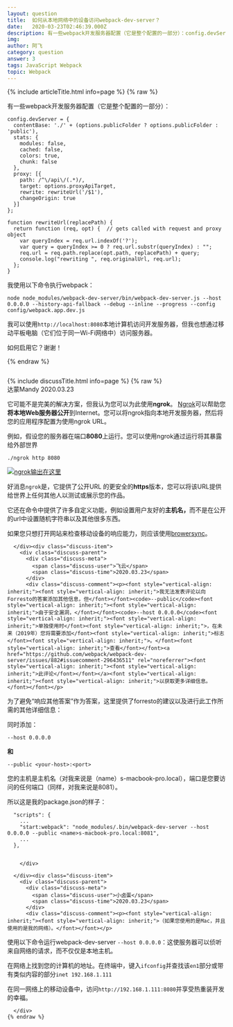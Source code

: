 ```yaml
---
layout: question
title:  如何从本地网络中的设备访问webpack-dev-server？
date:   2020-03-23T02:46:39.000Z
description: 有一些webpack开发服务器配置（它是整个配置的一部分）：config.devServer = {  contentBase  './' + (o...
img: 
author: 阿飞
category: question
answer: 3
tags: JavaScript Webpack
topic: Webpack
---
```

<div class="article-root">
  <div class="article">
    {% include articleTitle.html info=page %}
    {% raw %}
    <div class="article-content"><p><font style="vertical-align: inherit;"><font style="vertical-align: inherit;">有一些webpack开发服务器配置（它是整个配置的一部分）：</font></font></p>

<pre><code>config.devServer = {<font></font>
  contentBase: './' + (options.publicFolder ? options.publicFolder : 'public'),<font></font>
  stats: {<font></font>
    modules: false,<font></font>
    cached: false,<font></font>
    colors: true,<font></font>
    chunk: false<font></font>
  },<font></font>
  proxy: [{<font></font>
    path: /^\/api\/(.*)/,<font></font>
    target: options.proxyApiTarget,<font></font>
    rewrite: rewriteUrl('/$1'),<font></font>
    changeOrigin: true<font></font>
  }]<font></font>
};<font></font>
<font></font>
function rewriteUrl(replacePath) {<font></font>
  return function (req, opt) {  // gets called with request and proxy object<font></font>
    var queryIndex = req.url.indexOf('?');<font></font>
    var query = queryIndex &gt;= 0 ? req.url.substr(queryIndex) : "";<font></font>
    req.url = req.path.replace(opt.path, replacePath) + query;<font></font>
    console.log("rewriting ", req.originalUrl, req.url);<font></font>
  };<font></font>
}<font></font>
</code></pre>

<p><font style="vertical-align: inherit;"><font style="vertical-align: inherit;">我使用以下命令执行webpack：</font></font></p>

<pre><code>node node_modules/webpack-dev-server/bin/webpack-dev-server.js --host 0.0.0.0 --history-api-fallback --debug --inline --progress --config config/webpack.app.dev.js
</code></pre>

<p><font style="vertical-align: inherit;"><font style="vertical-align: inherit;">我可以使用</font></font><code>http://localhost:8080</code><font style="vertical-align: inherit;"><font style="vertical-align: inherit;">本地计算机</font><font style="vertical-align: inherit;">访问开发服务器</font><font style="vertical-align: inherit;">，但我也想通过移动平板电脑（它们位于同一Wi-Fi网络中）访问服务器。</font></font></p>

<p><font style="vertical-align: inherit;"><font style="vertical-align: inherit;">如何启用它？</font><font style="vertical-align: inherit;">谢谢！</font></font></p></div>
    {% endraw %}
  </div>
  <p style="height: 0;width:0;overflow: hidden;"> 第2681篇《如何从本地网络中的设备访问webpack-dev-server？》来自Winter(https://github.com/aiyld/aiyld.github.io)的站点</p>
  <div class="discuss-wrapper">
    {% include discussTitle.html info=page %}
    {% raw %}
    <div class="discuss-item">
        <div class="discuss-parent">
          <div class="discuss-meta">
            <span class="discuss-user">达蒙Mandy</span>
            <span class="discuss-time">2020.03.23</span>
          </div>
          <div class="discuss-comment"><p><font style="vertical-align: inherit;"><font style="vertical-align: inherit;">它可能不是完美的解决方案，但我认为您可以</font><font style="vertical-align: inherit;">为此</font><font style="vertical-align: inherit;">使用</font></font><strong><font style="vertical-align: inherit;"><font style="vertical-align: inherit;">ngrok</font></font></strong><font style="vertical-align: inherit;"><font style="vertical-align: inherit;">。
</font></font><a href="https://ngrok.com" rel="noreferrer"><font style="vertical-align: inherit;"><font style="vertical-align: inherit;">Ngrok</font></font></a><font style="vertical-align: inherit;"><font style="vertical-align: inherit;">可以帮助您</font></font><strong><font style="vertical-align: inherit;"><font style="vertical-align: inherit;">将本地Web服务器公开</font></font></strong><font style="vertical-align: inherit;"><font style="vertical-align: inherit;">到Internet。</font><font style="vertical-align: inherit;">您可以将ngrok指向本地开发服务器，然后将您的应用程序配置为使用ngrok URL。</font></font></p>

<p><font style="vertical-align: inherit;"><font style="vertical-align: inherit;">例如，假设您的服务器在端口</font></font><strong><font style="vertical-align: inherit;"><font style="vertical-align: inherit;">8080</font></font></strong><font style="vertical-align: inherit;"><font style="vertical-align: inherit;">上运行</font><font style="vertical-align: inherit;">。</font><font style="vertical-align: inherit;">您可以使用ngrok通过运行将其暴露给外部世界</font></font></p>

<pre><code>./ngrok http 8080
</code></pre>

<p><a href="https://i.stack.imgur.com/eXauO.png" rel="noreferrer"><img src="https://i.stack.imgur.com/eXauO.png" alt="ngrok输出在这里"></a></p>

<p><font style="vertical-align: inherit;"><font style="vertical-align: inherit;">好消息</font></font><code>ngrok</code><font style="vertical-align: inherit;"><font style="vertical-align: inherit;">是，它提供了</font><font style="vertical-align: inherit;">公开URL </font><font style="vertical-align: inherit;">的更安全的</font></font><strong><font style="vertical-align: inherit;"><font style="vertical-align: inherit;">https</font></font></strong><font style="vertical-align: inherit;"><font style="vertical-align: inherit;">版本，您可以将该URL提供给世界上任何其他人以测试或展示您的作品。</font></font></p>

<p><font style="vertical-align: inherit;"><font style="vertical-align: inherit;">它还在命令中提供了许多自定义功能，例如设置用户友好的</font></font><strong><font style="vertical-align: inherit;"><font style="vertical-align: inherit;">主机名，</font></font></strong><font style="vertical-align: inherit;"><font style="vertical-align: inherit;">而不是在公开的url中</font><font style="vertical-align: inherit;">设置</font><font style="vertical-align: inherit;">随机字符串以及其他很多东西。</font></font></p>

<p><font style="vertical-align: inherit;"><font style="vertical-align: inherit;">如果您只想打开网站来检查移动设备的响应能力，则应该使用</font></font><a href="https://www.browsersync.io/" rel="noreferrer"><font style="vertical-align: inherit;"><font style="vertical-align: inherit;">browersync</font></font></a><font style="vertical-align: inherit;"><font style="vertical-align: inherit;">。</font></font></p></div>
        </div>
        
      </div><div class="discuss-item">
        <div class="discuss-parent">
          <div class="discuss-meta">
            <span class="discuss-user">飞云</span>
            <span class="discuss-time">2020.03.23</span>
          </div>
          <div class="discuss-comment"><p><font style="vertical-align: inherit;"><font style="vertical-align: inherit;">我无法发表评论以向Forresto的答案添加其他信息，但</font></font><code>--public</code><font style="vertical-align: inherit;"><font style="vertical-align: inherit;">由于安全漏洞，</font></font><code>--host 0.0.0.0</code><font style="vertical-align: inherit;"><font style="vertical-align: inherit;">单独使用时</font><font style="vertical-align: inherit;">，在未来（2019年）您将需要添加</font><font style="vertical-align: inherit;">标志</font><font style="vertical-align: inherit;">。</font><font style="vertical-align: inherit;">查看</font></font><a href="https://github.com/webpack/webpack-dev-server/issues/882#issuecomment-296436511" rel="noreferrer"><font style="vertical-align: inherit;"><font style="vertical-align: inherit;">此评论</font></font></a><font style="vertical-align: inherit;"><font style="vertical-align: inherit;">以获取更多详细信息。</font></font></p>

<p><font style="vertical-align: inherit;"><font style="vertical-align: inherit;">为了避免“响应其他答案”作为答案，这里提供了forresto的建议以及进行此工作所需的其他详细信息：</font></font></p>

<p><font style="vertical-align: inherit;"><font style="vertical-align: inherit;">同时添加：</font></font></p>

<p><code>--host 0.0.0.0</code></p>

<p><strong><font style="vertical-align: inherit;"><font style="vertical-align: inherit;">和</font></font></strong></p>

<p><code>--public &lt;your-host&gt;:&lt;port&gt;</code></p>

<p><font style="vertical-align: inherit;"><font style="vertical-align: inherit;">您的主机是主机名（对我来说是（name）s-macbook-pro.local），端口是您要访问的任何端口（同样，对我来说是8081）。</font></font></p>

<p><font style="vertical-align: inherit;"><font style="vertical-align: inherit;">所以这是我的package.json的样子：</font></font></p>

<pre><code>  "scripts": {<font></font>
    ...<font></font>
    "start:webpack": "node_modules/.bin/webpack-dev-server --host 0.0.0.0 --public &lt;name&gt;s-macbook-pro.local:8081",<font></font>
    ...<font></font>
  },<font></font>
<font></font>
</code></pre></div>
        </div>
        
      </div><div class="discuss-item">
        <div class="discuss-parent">
          <div class="discuss-meta">
            <span class="discuss-user">小卤蛋</span>
            <span class="discuss-time">2020.03.23</span>
          </div>
          <div class="discuss-comment"><p><font style="vertical-align: inherit;"><font style="vertical-align: inherit;">（如果您使用的是Mac，并且使用的是我的网络）。</font></font></p>

<p><font style="vertical-align: inherit;"><font style="vertical-align: inherit;">使用以下命令运行webpack-dev-server </font></font><code>--host 0.0.0.0</code><font style="vertical-align: inherit;"><font style="vertical-align: inherit;">：这使服务器可以侦听来自网络的请求，而不仅仅是本地主机。</font></font></p>

<p><font style="vertical-align: inherit;"><font style="vertical-align: inherit;">在网络上找到您的计算机的地址。</font><font style="vertical-align: inherit;">在终端中，键入</font></font><code>ifconfig</code><font style="vertical-align: inherit;"><font style="vertical-align: inherit;">并查找该</font></font><code>en1</code><font style="vertical-align: inherit;"><font style="vertical-align: inherit;">部分或带有类似内容的部分</font></font><code>inet 192.168.1.111</code></p>

<p><font style="vertical-align: inherit;"><font style="vertical-align: inherit;">在同一网络上的移动设备中，访问</font></font><code>http://192.168.1.111:8080</code><font style="vertical-align: inherit;"><font style="vertical-align: inherit;">并享受热重装开发的幸福。</font></font></p></div>
        </div>
        
      </div>
    {% endraw %}
  </div>
<div>
